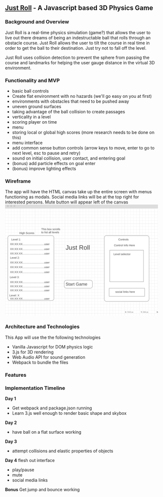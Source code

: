## [Just Roll](http:/hashamim.github.io/justroll "Live Site") - A Javascript based 3D Physics Game
### Background and Overview
Just Roll is a real-time physics simulation (game?) that allows the user to live out there dreams of being an indestructable ball
that rolls through an obstacle course. Just Roll allows the user to tilt the course in real time in order to get the ball
to their destination. Just try not to fall off the level.

Just Roll uses collision detection to prevent the sphere from passing the course and landmarks for helping the user gauge
distance in the virtual 3D environment.

### Functionality and MVP
* basic ball controls
* Create flat environment with no hazards (we'll go easy on you at first)
* environments with obstacles that need to be pushed away
* uneven ground surfaces
* taking advantage of the ball collision to create passages
* verticality in a level
* scoring player on time
* menu
* storing local or global high scores (more research needs to be done on this)
* menu interface
* add common sense button controls (arrow keys to move, enter to go to next level, esc to pause and retry)
* sound on initial collision, user contact, and entering goal
* (bonus) add particle effects on goal enter
* (bonus) improve lighting effects

### Wireframe
The app will have the HTML canvas take up the entire screen with menus functioning as modals.
Social media links will be at the top right for interested persons. Mute button will appear left of the canvas
![wireframes](assets/js_wireframes.png)

### Architecture and Technologies
This App will use the the following technologies
* Vanilla Javascript for DOM physics logic
* 3.js for 3D rendering
* Web Audio API for sound generation
* Webpack to bundle the files

### Features

### Implementation Timeline
**Day 1**
 - Get webpack and package.json running
 - Learn 3.js well enough to render basic shape and skybox
 
 **Day 2**
 - have ball on a flat surface working
 
 **Day 3**
 - attempt collisions and elastic properties of objects
 
 **Day 4**
 flesh out interface
 - play/pause
 - mute
 - social media links
 
 **Bonus**
 Get jump and bounce working
